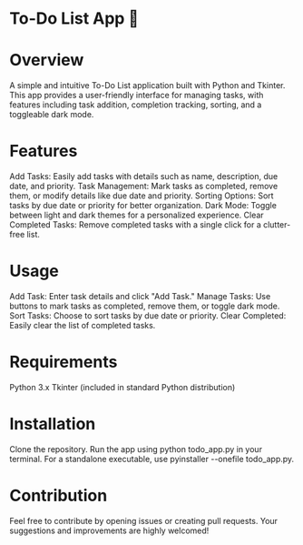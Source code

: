 # To-Do List App 📝
# Overview
A simple and intuitive To-Do List application built with Python and Tkinter. This app provides a user-friendly interface for managing tasks, with features including task addition, completion tracking, sorting, and a toggleable dark mode.

# Features
Add Tasks: Easily add tasks with details such as name, description, due date, and priority.
Task Management: Mark tasks as completed, remove them, or modify details like due date and priority.
Sorting Options: Sort tasks by due date or priority for better organization.
Dark Mode: Toggle between light and dark themes for a personalized experience.
Clear Completed Tasks: Remove completed tasks with a single click for a clutter-free list.

# Usage
Add Task: Enter task details and click "Add Task."
Manage Tasks: Use buttons to mark tasks as completed, remove them, or toggle dark mode.
Sort Tasks: Choose to sort tasks by due date or priority.
Clear Completed: Easily clear the list of completed tasks.

# Requirements
Python 3.x
Tkinter (included in standard Python distribution)

# Installation
Clone the repository.
Run the app using python todo_app.py in your terminal.
For a standalone executable, use pyinstaller --onefile todo_app.py.

# Contribution
Feel free to contribute by opening issues or creating pull requests. Your suggestions and improvements are highly welcomed!
